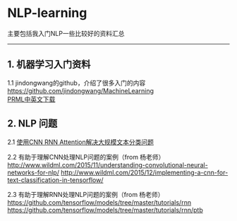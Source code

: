 # NLP-learning

主要包括我入门NLP一些比较好的资料汇总

- - -  
## 1. 机器学习入门资料

1.1 jindongwang的github，介绍了很多入门的内容   
https://github.com/jindongwang/MachineLearning   
[PRML中英文下载](http://ddl.escience.cn/f/Iwoo#)

## 2. NLP 问题

2.1  [使用CNN RNN Attention解决大规模文本分类问题](http://www.sohu.com/a/130492867_642762)

2.2 有助于理解CNN处理NLP问题的案例（from 杨老师）   
http://www.wildml.com/2015/11/understanding-convolutional-neural-networks-for-nlp/
http://www.wildml.com/2015/12/implementing-a-cnn-for-text-classification-in-tensorflow/

2.3 有助于理解RNN处理NLP问题的案例（from 杨老师）
https://github.com/tensorflow/models/tree/master/tutorials/rnn
https://github.com/tensorflow/models/tree/master/tutorials/rnn/ptb



